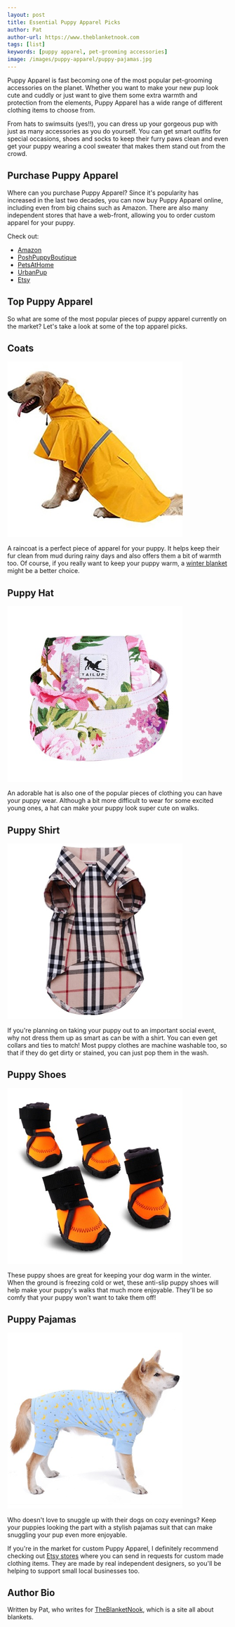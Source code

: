 ```yaml
---
layout: post
title: Essential Puppy Apparel Picks
author: Pat
author-url: https://www.theblanketnook.com
tags: [list]
keywords: [puppy apparel, pet-grooming accessories]
image: /images/puppy-apparel/puppy-pajamas.jpg
---
```


Puppy Apparel is fast becoming one of the most popular pet-grooming accessories on the planet. Whether you want to make your new pup look cute and cuddly or just want to give them some extra warmth and protection from the elements, Puppy Apparel has a wide range of different clothing items to choose from.

From hats to swimsuits (yes!!), you can dress up your gorgeous pup with just as many accessories as you do yourself. You can get smart outfits for special occasions, shoes and socks to keep their furry paws clean and even get your puppy wearing a cool sweater that makes them stand out from the crowd.

## Purchase Puppy Apparel

Where can you purchase Puppy Apparel? Since it's popularity has increased in the last two decades, you can now buy Puppy Apparel online, including even from big chains such as Amazon. There are also many independent stores that have a web-front, allowing you to order custom apparel for your puppy.

Check out:

* [Amazon](https://www.amazon.com/b/?node=2975313011&tag=puppysnuggles-20)
* [PoshPuppyBoutique](https://www.poshpuppyboutique.com/Dog_Apparel_s/4.htm)
* [PetsAtHome](http://www.petsathome.com/)
* [UrbanPup](https://www.urbanpup.com/)
* [Etsy](https://www.etsy.com/market/puppy_clothes)

## Top Puppy Apparel

So what are some of the most popular pieces of puppy apparel currently on the market? Let's take a look at some of the top apparel picks.

## Coats

![Dog Raincoat](/images/puppy-apparel/dog-raincoat.jpg)

A raincoat is a perfect piece of apparel for your puppy. It helps keep their fur clean from mud during rainy days and also offers them a bit of warmth too. Of course, if you really want to keep your puppy warm, a [winter blanket](https://www.theblanketnook.com/winter-blankets) might be a better choice.

## Puppy Hat

![Puppy Hat](/images/puppy-apparel/puppy-hat.jpg)

An adorable hat is also one of the popular pieces of clothing you can have your puppy wear. Although a bit more difficult to wear for some excited young ones, a hat can make your puppy look super cute on walks.

## Puppy Shirt

![Puppy Shirt](/images/puppy-apparel/puppy-shirt.jpg)

If you're planning on taking your puppy out to an important social event, why not dress them up as smart as can be with a shirt. You can even get collars and ties to match! Most puppy clothes are machine washable too, so that if they do get dirty or stained, you can just pop them in the wash.

## Puppy Shoes

![Puppy Shoes](/images/puppy-apparel/puppy-shoes.jpg)

These puppy shoes are great for keeping your dog warm in the winter. When the ground is freezing cold or wet, these anti-slip puppy shoes will help make your puppy's walks that much more enjoyable. They'll be so comfy that your puppy won't want to take them off!

## Puppy Pajamas

![Puppy Pajamas](/images/puppy-apparel/puppy-pajamas.jpg)

Who doesn't love to snuggle up with their dogs on cozy evenings? Keep your puppies looking the part with a stylish pajamas suit that can make snuggling your pup even more enjoyable.

If you're in the market for custom Puppy Apparel, I definitely recommend checking out [Etsy stores](https://www.etsy.com/market/puppy_clothes) where you can send in requests for custom made clothing items. They are made by real independent designers, so you'll be helping to support small local businesses too.

<script type="text/javascript">
amzn_assoc_placement = "adunit0";
amzn_assoc_tracking_id = "puppysnuggles-20";
amzn_assoc_ad_mode = "search";
amzn_assoc_ad_type = "smart";
amzn_assoc_marketplace = "amazon";
amzn_assoc_region = "US";
amzn_assoc_default_search_phrase = "puppy dog apparel";
amzn_assoc_default_category = "PetSupplies";
amzn_assoc_linkid = "794bbdfaba2524e40efbe58e1b416e42";
amzn_assoc_search_bar = "false";
amzn_assoc_title = "Amazon Puppy Apparel Picks";
amzn_assoc_default_browse_node = "2619533011";
</script>
<script src="//z-na.amazon-adsystem.com/widgets/onejs?MarketPlace=US"></script>

## Author Bio

Written by Pat, who writes for [TheBlanketNook](https://www.theblanketnook.com), which is a site all about blankets.
